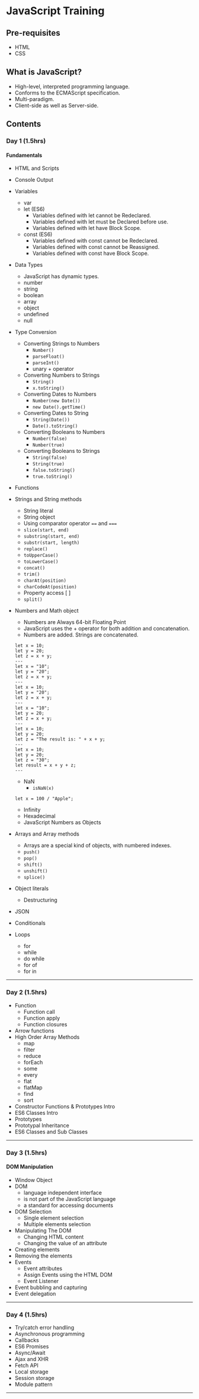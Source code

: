 # JavaScript Training

## Pre-requisites

* HTML
* CSS

## What is JavaScript?

* High-level, interpreted programming language.
* Conforms to the ECMAScript specification.
* Multi-paradigm.
* Client-side as well as Server-side.

## Contents

### Day 1 (1.5hrs)

#### Fundamentals

* HTML and Scripts
* Console Output
* Variables
  * var
  * let (ES6)
    * Variables defined with let cannot be Redeclared.
    * Variables defined with let must be Declared before use.
    * Variables defined with let have Block Scope.
  * const (ES6)
    * Variables defined with const cannot be Redeclared.
    * Variables defined with const cannot be Reassigned.
    * Variables defined with const have Block Scope.
* Data Types
  * JavaScript has dynamic types.
  * number
  * string
  * boolean
  * array
  * object
  * undefined
  * null
* Type Conversion
  * Converting Strings to Numbers
    * `Number()`
    * `parseFloat()`
    * `parseInt()`
    * unary + operator
  * Converting Numbers to Strings
    * `String()`
    * `x.toString()`
  * Converting Dates to Numbers
    * `Number(new Date())`
    * `new Date().getTime()`
  * Converting Dates to String
    * `String(Date())`
    * `Date().toString()`
  * Converting Booleans to Numbers
    * `Number(false)`
    * `Number(true)`
  * Converting Booleans to Strings
    * `String(false)`
    * `String(true)`
    * `false.toString()`
    * `true.toString()`
* Functions
* Strings and String methods
  * String literal
  * String object
  * Using comparator operator `==` and `===`
  * `slice(start, end)`
  * `substring(start, end)`
  * `substr(start, length)`
  * `replace()`
  * `toUpperCase()`
  * `toLowerCase()`
  * `concat()`
  * `trim()`
  * `charAt(position)`
  * `charCodeAt(position)`
  * Property access [ ]
  * `split()`
* Numbers and Math object
  * Numbers are Always 64-bit Floating Point
  * JavaScript uses the + operator for both addition and concatenation.
  * Numbers are added. Strings are concatenated.

  ```JS
  let x = 10;
  let y = 20;
  let z = x + y;
  ---
  let x = "10";
  let y = "20";
  let z = x + y;
  ---
  let x = 10;
  let y = "20";
  let z = x + y;
  ---
  let x = "10";
  let y = 20;
  let z = x + y;
  ---
  let x = 10;
  let y = 20;
  let z = "The result is: " + x + y;
  ---
  let x = 10;
  let y = 20;
  let z = "30";
  let result = x + y + z;
  ---
  ```

  * NaN
    * `isNaN(x)`

  ```JS
  let x = 100 / "Apple";
  ```

  * Infinity
  * Hexadecimal
  * JavaScript Numbers as Objects

* Arrays and Array methods
  * Arrays are a special kind of objects, with numbered indexes.
  * `push()`
  * `pop()`
  * `shift()`
  * `unshift()`
  * `splice()`
* Object literals
  * Destructuring
* JSON
* Conditionals
* Loops
  * for
  * while
  * do while
  * for of
  * for in

---

### Day 2 (1.5hrs)

* Function
  * Function call
  * Function apply
  * Function closures
* Arrow functions
* High Order Array Methods
  * map
  * filter
  * reduce
  * forEach
  * some
  * every
  * flat
  * flatMap
  * find
  * sort
* Constructor Functions & Prototypes Intro
* ES6 Classes Intro
* Prototypes
* Prototypal Inheritance
* ES6 Classes and Sub Classes

---

### Day 3 (1.5hrs)

#### DOM Manipulation

* Window Object
* DOM
  * language independent interface
  * is not part of the JavaScript language
  * a standard for accessing documents
* DOM Selection
  * Single element selection
  * Multiple elements selection
* Manipulating The DOM
  * Changing HTML content
  * Changing the value of an attribute
* Creating elements
* Removing the elements
* Events
  * Event attributes
  * Assign Events using the HTML DOM
  * Event Listener
* Event bubbling and capturing
* Event delegation

---

### Day 4 (1.5hrs)

* Try/catch error handling
* Asynchronous programming
* Callbacks
* ES6 Promises
* Async/Await
* Ajax and XHR
* Fetch API
* Local storage
* Session storage
* Module pattern

---
